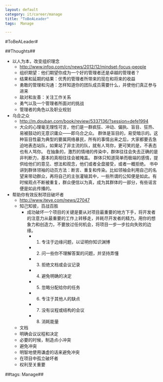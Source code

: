 ```yaml
---
layout: default
category: it/career/manage
title: "ToBeALeader"
tags:  Manage

---
```

#ToBeALeader#



##Thoughts##
* 以人为本，改变组织理念
  * http://www.infoq.com/cn/news/2012/12/mindset-focus-people
  * 组织期望：他们期望你成为一个好的管理者还是卓越的管理者？
  * 结果和延期的结果：优秀的管理者所带来的现在和将来的收益
  * 勇敢的管理和沟通：怎样知道你的团队成员需要什么，并使他们真正参与进来
  * 敌对和友善：关注工作关系
  * 勇气以及一个管理者所面对的挑战
  * 管理者的角色以及职业规划
* 乌合之众
  * http://m.douban.com/book/review/5337136/?session=defe1994
  * 大众的心理毫无理性可言，他们是一群疯狂、冲动、偏执、盲目、狂热、易被鼓动的无意识庸众——即乌合之众。 群体是盲目的，易受暗示的。这种盲目性最为典型的要属网络暴民，所有的事情出来之后，大家都要去急迫地表态站队，如果站了非主流的队，就有人骂你，更可笑的是，不表态也有人骂你。 在抽象的，激烈的情绪的传染中，群体往往会失去正确的是非判断力，基本的真相往往会被掩盖。 群体只知道简单而极端的感情，提供给他们的意见、想法和观念，他们或者全盘接受，或者一概拒绝。 书中讲到群体领袖的动员方法：断言、重复和传染。比如领袖会利用自己的名望来带动群众，再将自己的主张灌输其中，一些所谓的公知便是如此。有时候观点不断被重复，群众便信以为真，成为其群体的一部分，有些谣言便是如此传播的。
* 帮助你有效反制项目破坏者
  * http://www.iteye.com/news/27047
  * 知己知彼，百战百胜
    * 成功破坏一个项目的关键是要从对项目最重要的地方下手，将开发者的注意力从最重要的工作上转移走，并耗尽开发者的精力。用你的想象力和创造力，不要放过任何机会，将项目一步一步拉向失败的边缘。
      * 1. 专注于边缘问题，以证明你知识渊博
      * 2. 问一些你不理解答案的问题，并坚持弄懂
      * 3. 拒绝文档或会议记录
      * 4. 避免明确的决定
      * 5. 忽略分配给你的任务
      * 6. 专注于其他人的缺点
      * 7. 没有议程或结构的会议
      * 8. 消耗能量
  * 文档
  * 明确会议议程和决定
  * 必要的时候，制造点小冲突
  * 避免冲突
  * 明智地使用谦虚的话来避免冲突
  * 在项目中孤立破坏者
  * 权利至关重要



##tags: Manage##

